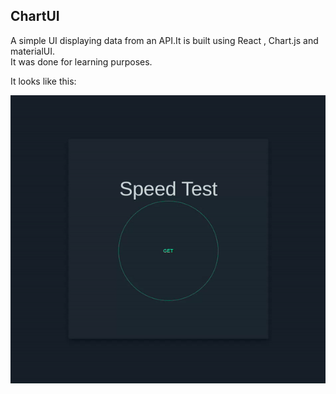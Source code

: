 ## ChartUI
A simple UI displaying data from an  API.It is built using React , Chart.js and  materialUI.  
It was done for  learning purposes.

It looks like this:

![Alt Text](chart.gif)
